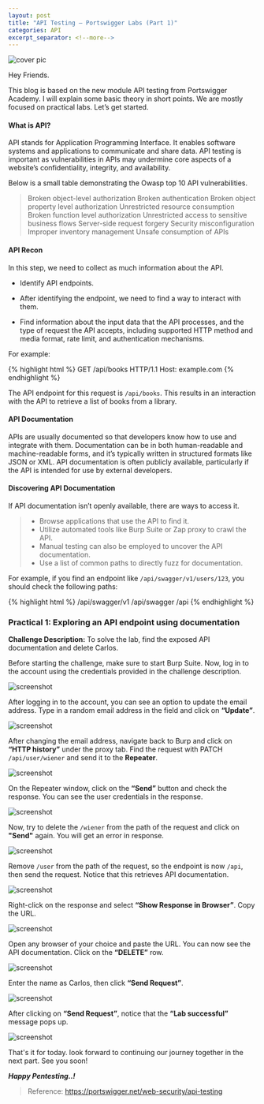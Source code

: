 ```yaml
---
layout: post
title: "API Testing — Portswigger Labs (Part 1)"
categories: API
excerpt_separator: <!--more-->
---
```


![cover pic](/images/blog4/1.png)

Hey Friends.

This blog is based on the new module API testing from Portswigger Academy. I will explain some basic theory in short points. We are mostly focused on practical labs. Let’s get started.

#### What is API?

API stands for Application Programming Interface. It enables software systems and applications to communicate and share data. API testing is important as vulnerabilities in APIs may undermine core aspects of a website’s confidentiality, integrity, and availability.

Below is a small table demonstrating the Owasp top 10 API vulnerabilities.

> Broken object-level authorization
> Broken authentication
> Broken object property level authorization
> Unrestricted resource consumption
> Broken function level authorization
> Unrestricted access to sensitive business flows
> Server-side request forgery
> Security misconfiguration
> Improper inventory management
> Unsafe consumption of APIs

#### API Recon

In this step, we need to collect as much information about the API.

* Identify API endpoints.

* After identifying the endpoint, we need to find a way to interact with them.

* Find information about the input data that the API processes, and the type of request the API accepts, including supported HTTP method and media format, rate limit, and authentication mechanisms.

For example:

{% highlight html %}
GET /api/books HTTP/1.1
Host: example.com
{% endhighlight %}

The API endpoint for this request is `/api/books`. This results in an interaction with the API to retrieve a list of books from a library.

#### API Documentation

APIs are usually documented so that developers know how to use and integrate with them. Documentation can be in both human-readable and machine-readable forms, and it’s typically written in structured formats like JSON or XML. API documentation is often publicly available, particularly if the API is intended for use by external developers.

#### Discovering API Documentation

If API documentation isn’t openly available, there are ways to access it.

> * Browse applications that use the API to find it.
> * Utilize automated tools like Burp Suite or Zap proxy to crawl the API.
> * Manual testing can also be employed to uncover the API documentation.
> * Use a list of common paths to directly fuzz for documentation.

For example, if you find an endpoint like `/api/swagger/v1/users/123`, you should check the following paths:

{% highlight html %}
/api/swagger/v1
/api/swagger
/api
{% endhighlight %}

### Practical 1: Exploring an API endpoint using documentation

**Challenge Description:** To solve the lab, find the exposed API documentation and delete Carlos.

Before starting the challenge, make sure to start Burp Suite. Now, log in to the account using the credentials provided in the challenge description.

![screenshot](/images/blog4/2.png)

After logging in to the account, you can see an option to update the email address. Type in a random email address in the field and click on **“Update”**.

![screenshot](/images/blog4/3.png)

After changing the email address, navigate back to Burp and click on **“HTTP history”** under the proxy tab. Find the request with PATCH `/api/user/wiener` and send it to the **Repeater**.

![screenshot](/images/blog4/4.png)

On the Repeater window, click on the **“Send”** button and check the response. You can see the user credentials in the response.

![screenshot](/images/blog4/5.png)

Now, try to delete the `/wiener` from the path of the request and click on **"Send"** again. You will get an error in response.

![screenshot](/images/blog4/6.png)

Remove `/user` from the path of the request, so the endpoint is now `/api`, then send the request. Notice that this retrieves API documentation.

![screenshot](/images/blog4/7.png)

Right-click on the response and select **“Show Response in Browser”**. Copy the URL.

![screenshot](/images/blog4/8.png)

Open any browser of your choice and paste the URL. You can now see the API documentation. Click on the **“DELETE”** row.

![screenshot](/images/blog4/9.png)

Enter the name as Carlos, then click **“Send Request”**.

![screenshot](/images/blog4/10.png)

After clicking on **“Send Request”**, notice that the **“Lab successful”** message pops up.

![screenshot](/images/blog4/11.png)

That's it for today. look forward to continuing our journey together in the next part. See you soon!

***Happy Pentesting..!***

> Reference: <https://portswigger.net/web-security/api-testing>










